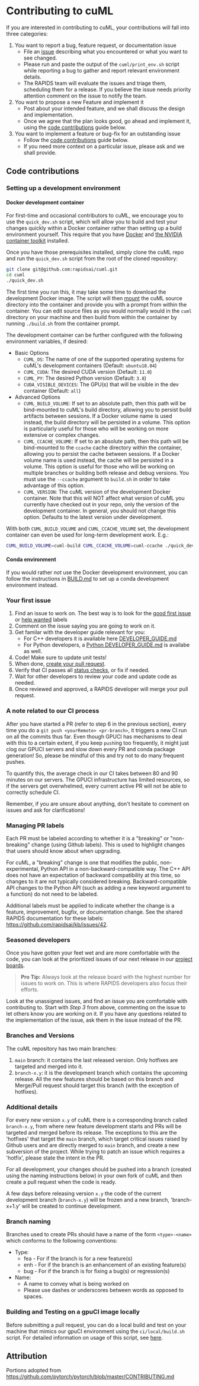 # Contributing to cuML

If you are interested in contributing to cuML, your contributions will fall
into three categories:
1. You want to report a bug, feature request, or documentation issue
    - File an [issue](https://github.com/rapidsai/cuml/issues/new/choose)
    describing what you encountered or what you want to see changed.
    - Please run and paste the output of the `cuml/print_env.sh` script while
    reporting a bug to gather and report relevant environment details.
    - The RAPIDS team will evaluate the issues and triage them, scheduling
    them for a release. If you believe the issue needs priority attention
    comment on the issue to notify the team.
2. You want to propose a new Feature and implement it
    - Post about your intended feature, and we shall discuss the design and
    implementation.
    - Once we agree that the plan looks good, go ahead and implement it, using
    the [code contributions](#code-contributions) guide below.
3. You want to implement a feature or bug-fix for an outstanding issue
    - Follow the [code contributions](#code-contributions) guide below.
    - If you need more context on a particular issue, please ask and we shall
    provide.

## Code contributions

### Setting up a development environment

#### Docker development container

For first-time and occasional contributors to cuML, we encourage you to use the
`quick_dev.sh` script, which will allow you to build and test your changes
quickly within a Docker container rather than setting up a build environment
yourself. This require that you have
[Docker](https://docs.docker.com/get-docker/) and [the NVIDIA container toolkit](https://docs.nvidia.com/datacenter/cloud-native/container-toolkit/install-guide.html#docker) installed.

Once you have those prerequisites installed, simply clone the cuML repo and run
the `quick_dev.sh` script from the root of the cloned repository:
```bash
git clone git@github.com:rapidsai/cuml.git
cd cuml
./quick_dev.sh
```
The first time you run this, it may take some time to download the development
Docker image. The script will then
[mount](https://docs.docker.com/storage/bind-mounts/) the cuML source directory
into the container and provide you with a prompt from within the container. You
can edit source files as you would normally would in the `cuml` directory on
your machine and then build from within the container by running `./build.sh`
from the container prompt.

The development container can be further configured with the following
environment variables, if desired:

* Basic Options
    - `CUML_OS`: The name of one of the supported operating systems for cuML's
      development containers (Default: `ubuntu18.04`)
    - `CUML_CUDA`: The desired CUDA version (Default: `11.0`)
    - `CUML_PY`: The desired Python version (Default: `3.8`)
    - `CUDA_VISIBLE_DEVICES`: The GPU(s) that will be visible in the dev
      container (Default: `all`)
* Advanced Options
    - `CUML_BUILD_VOLUME`: If set to an absolute path, then this path will be
      bind-mounted to cuML's build directory, allowing you to persist build
      artifacts between sessions. If a Docker volume name is used instead, the
      build directory will be persisted in a volume. This option is
      particularly useful for those who will be working on more extensive or
      complex changes.
    - `CUML_CCACHE_VOLUME`: If set to an absolute path, then this path will be
      bind-mounted to the `ccache` cache directory within the container,
      allowing you to persist the cache between sessions. If a Docker volume
      name is used instead, the cache will be persisted in a volume. This
      option is useful for those who will be working on multiple branches or
      building both release and debug versions. You must use the `--ccache`
      argument to `build.sh` in order to take advantage of this option.
    - `CUML_VERSION`: The cuML version of the development Docker container.
      Note that this will NOT affect what version of cuML you currently have
      checked out in your repo, only the version of the development container.
      In general, you should not change this option. Defaults to the latest
      version under development.

With both `CUML_BUILD_VOLUME` and `CUML_CCACHE_VOLUME` set, the development
container can even be used for long-term development work. E.g.:
```bash
CUML_BUILD_VOLUME=cuml-build CUML_CCACHE_VOLUME=cuml-ccache ./quick_dev.sh
```

#### Conda environment
If you would rather *not* use the Docker development environment, you can
follow the instructions in
[BUILD.md](https://github.com/rapidsai/cuml/blob/main/BUILD.md) to set up a
conda development environment instead.

### Your first issue

1. Find an issue to work on. The best way is to look for the [good first issue](https://github.com/rapidsai/cuml/issues?q=is%3Aissue+is%3Aopen+label%3A%22good+first+issue%22)
    or [help wanted](https://github.com/rapidsai/cuml/issues?q=is%3Aissue+is%3Aopen+label%3A%22help+wanted%22) labels
2. Comment on the issue saying you are going to work on it.
3. Get familar with the developer guide relevant for you:
    * For C++ developers it is available here [DEVELOPER_GUIDE.md](wiki/cpp/DEVELOPER_GUIDE.md)
    * For Python developers, a [Python DEVELOPER_GUIDE.md](wiki/python/DEVELOPER_GUIDE.md) is availabe as well.
4. Code! Make sure to update unit tests!
5. When done, [create your pull request](https://github.com/rapidsai/cuml/compare).
6. Verify that CI passes all [status checks](https://help.github.com/articles/about-status-checks/), or fix if needed.
7. Wait for other developers to review your code and update code as needed.
8. Once reviewed and approved, a RAPIDS developer will merge your pull request.

### A note related to our CI process
After you have started a PR (refer to step 6 in the previous section), every time you do a `git push <yourRemote> <pr-branch>`, it triggers a new CI run on all the commits thus far. Even though GPUCI has mechanisms to deal with this to a certain extent, if you keep `push`ing too frequently, it might just clog our GPUCI servers and slow down every PR and conda package generation! So, please be mindful of this and try not to do many frequent pushes.

To quantify this, the average check in our CI takes between 80 and 90 minutes on our servers. The GPUCI infrastructure has limited resources, so if the servers get overwhelmed, every current active PR will not be able to correctly schedule CI.

Remember, if you are unsure about anything, don't hesitate to comment on issues and ask for clarifications!

### Managing PR labels

Each PR must be labeled according to whether it is a "breaking" or "non-breaking" change (using Github labels). This is used to highlight changes that users should know about when upgrading.

For cuML, a "breaking" change is one that modifies the public, non-experimental, Python API in a
non-backward-compatible way. The C++ API does not have an expectation of backward compatibility at this
time, so changes to it are not typically considered breaking. Backward-compatible API changes to the Python
API (such as adding a new keyword argument to a function) do not need to be labeled.

Additional labels must be applied to indicate whether the change is a feature, improvement, bugfix, or documentation change. See the shared RAPIDS documentation for these labels: https://github.com/rapidsai/kb/issues/42.

### Seasoned developers

Once you have gotten your feet wet and are more comfortable with the code, you
can look at the prioritized issues of our next release in our [project boards](https://github.com/rapidsai/cuml/projects).

> **Pro Tip:** Always look at the release board with the highest number for
issues to work on. This is where RAPIDS developers also focus their efforts.

Look at the unassigned issues, and find an issue you are comfortable with
contributing to. Start with _Step 3_ from above, commenting on the issue to let
others know you are working on it. If you have any questions related to the
implementation of the issue, ask them in the issue instead of the PR.

### Branches and Versions

The cuML repository has two main branches: 

1. `main` branch: it contains the last released version. Only hotfixes are targeted and merged into it.  
2. `branch-x.y`: it is the development branch which contains the upcoming release. All the new features should be based on this branch and Merge/Pull request should target this branch (with the exception of hotfixes).
    
### Additional details

For every new version `x.y` of cuML there is a corresponding branch called `branch-x.y`, from where new feature development starts and PRs will be targeted and merged before its release. The exceptions to this are the 'hotfixes' that target the `main` branch, which target critical issues raised by Github users and are directly merged to `main` branch, and create a new subversion of the project. While trying to patch an issue which requires a 'hotfix', please state the intent in the PR. 

For all development, your changes should be pushed into a branch (created using the naming instructions below) in your own fork of cuML and then create a pull request when the code is ready. 

A few days before releasing version `x.y` the code of the current development branch (`branch-x.y`) will be frozen and a new branch, 'branch-x+1.y' will be created to continue development.

### Branch naming

Branches used to create PRs should have a name of the form `<type>-<name>`
which conforms to the following conventions:
- Type: 
    - fea - For if the branch is for a new feature(s)
    - enh - For if the branch is an enhancement of an existing feature(s)
    - bug - For if the branch is for fixing a bug(s) or regression(s)
- Name: 
    - A name to convey what is being worked on
    - Please use dashes or underscores between words as opposed to spaces.

### Building and Testing on a gpuCI image locally

Before submitting a pull request, you can do a local build and test on your machine that mimics our gpuCI environment using the `ci/local/build.sh` script.
For detailed information on usage of this script, see [here](ci/local/README.md).

## Attribution
Portions adopted from https://github.com/pytorch/pytorch/blob/master/CONTRIBUTING.md
